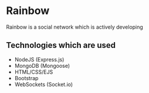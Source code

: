 # Rainbow
<p>Rainbow is a social network which is actively developing</p>
<h2>Technologies which are used</h2>
<ul>
  <li>NodeJS (Express.js)</li>
  <li>MongoDB (Mongoose)</li>
  <li>HTML/CSS/EJS</li>
  <li>Bootstrap</li>
  <li>WebSockets (Socket.io)</li>
 </ul>
